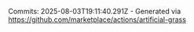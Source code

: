 Commits: 2025-08-03T19:11:40.291Z - Generated via https://github.com/marketplace/actions/artificial-grass
<br>

